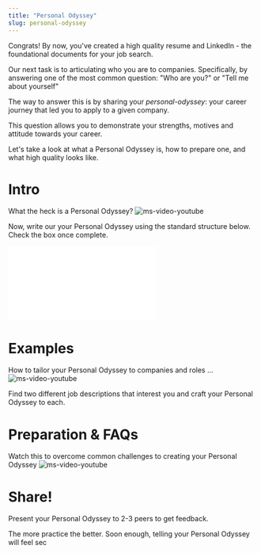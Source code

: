 ```yaml
---
title: "Personal Odyssey"
slug: personal-odyssey
---
```

Congrats! By now, you've created a high quality resume and LinkedIn - the foundational documents for your job search.

Our next task is to articulating who you are to companies. Specifically, by answering one of the most common question: "Who are you?" or "Tell me about yourself"

The way to answer this is by sharing your *personal-odyssey*: your career journey that led you to apply to a given company.

This question allows you to demonstrate your strengths, motives and attitude towards your career.

Let's take a look at what a Personal Odyssey is, how to prepare one, and what high quality looks like.

# Intro
What the heck is a Personal Odyssey?
![ms-video-youtube](https://youtu.be/lUJBZgEYSNs)

Now, write our your Personal Odyssey using the standard structure below. Check the box once complete.

![Alt text](assets/assets/personal-odyssey-examples.pdf "Personal Odyssey Examples")

# Examples
How to tailor your Personal Odyssey to companies and roles ...
![ms-video-youtube](https://youtu.be/SxEED7iwjx8)

Find two different job descriptions that interest you and craft your Personal Odyssey to each.

# Preparation & FAQs
Watch this to overcome common challenges to creating your Personal Odyssey
![ms-video-youtube](https://youtu.be/MmQuid0prdw)


# Share!
Present your Personal Odyssey to 2-3 peers to get feedback.

The more practice the better. Soon enough, telling your Personal Odyssey will feel sec
